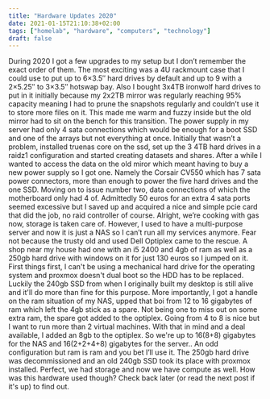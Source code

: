 ```yaml
---
title: "Hardware Updates 2020"
date: 2021-01-15T21:10:38+02:00
tags: ["homelab", "hardware", "computers", "technology"]
draft: false
---
```


During 2020 I got a few upgrades to my setup but I don’t remember the exact order of them.
The most exciting was a 4U rackmount case that I could use to put up to 6×3.5″ hard drives by default and up to 9 with a 2×5.25″ to 3×3.5″ hotswap bay.
Also I bought 3x4TB ironwolf hard drives to put in it initially because my 2x2TB mirror was regularly reaching 95% capacity meaning I had to prune the snapshots regularly and couldn’t use it to store more files on it.
This made me warm and fuzzy inside but the old mirror had to sit on the bench for this transition.
The power supply in my server had only 4 sata connections which would be enough for a boot SSD and one of the arrays but not everything at once.
Initially that wasn’t a problem, installed truenas core on the ssd, set up the 3 4TB hard drives in a raidz1 configuration and started creating datasets and shares.
After a while I wanted to access the data on the old miror which meant having to buy a new power supply so I got one.
Namely the Corsair CV550 which has 7 sata power connectors, more than enough to power the five hard drives and the one SSD.
Moving on to issue number two, data connections of which the motherboard only had 4 of.
Admittedly 50 euros for an extra 4 sata ports seemed excessive but I saved up and acquired a nice and simple pcie card that did the job, no raid controller of course.
Alright, we’re cooking with gas now, storage is taken care of.
However, I used to have a multi-purpose server and now it is just a NAS so I can’t run all my services anymore.
Fear not because the trusty old and used Dell Optiplex came to the rescue.
A shop near my house had one with an i5 2400 and 4gb of ram as well as a 250gb hard drive with windows on it for just 130 euros so I jumped on it.
First things first, I can't be using a mechanical hard drive for the operating system and proxmox doesn't dual boot so the HDD has to be replaced.
Luckily the 240gb SSD from when I originally built my desktop is still alive and it'll do more than fine for this purpose.
More importantly, I got a handle on the ram situation of my NAS, upped that boi from 12 to 16 gigabytes of ram which left the 4gb stick as a spare.
Not being one to miss out on some extra ram, the spare got added to the optiplex.
Going from 4 to 8 is nice but I want to run more than 2 virtual machines.
With that in mind and a deal available, I added an 8gb to the optiplex.
So we're up to 16(8+8) gigabytes for the NAS and 16(2+2+4+8) gigabytes for the server..
An odd configuration but ram is ram and you bet I’ll use it.
The 250gb hard drive was decommissioned and an old 240gb SSD took its place with proxmox installed.
Perfect, we had storage and now we have compute as well.
How was this hardware used though? Check back later (or read the next post if it's up) to find out.
